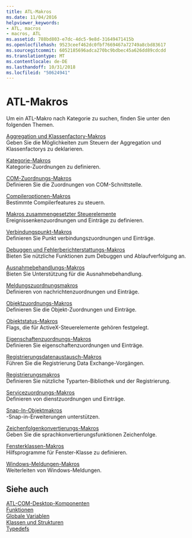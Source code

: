 ```yaml
---
title: ATL-Makros
ms.date: 11/04/2016
helpviewer_keywords:
- ATL, macros
- macros, ATL
ms.assetid: 788bd803-e7dc-4dc5-9e8d-31649471415b
ms.openlocfilehash: 9523ceef462dc0fbf7669467a72749a8cbd83617
ms.sourcegitcommit: 6052185696adca270bc9bdbec45a626dd89cdcdd
ms.translationtype: MT
ms.contentlocale: de-DE
ms.lasthandoff: 10/31/2018
ms.locfileid: "50624941"
---
```

# <a name="atl-macros"></a>ATL-Makros

Um ein ATL-Makro nach Kategorie zu suchen, finden Sie unter den folgenden Themen.

[Aggregation und Klassenfactory-Makros](../../atl/reference/aggregation-and-class-factory-macros.md)<br/>
Geben Sie die Möglichkeiten zum Steuern der Aggregation und Klassenfactorys zu deklarieren.

[Kategorie-Makros](../../atl/reference/category-macros.md)<br/>
Kategorie-Zuordnungen zu definieren.

[COM-Zuordnungs-Makros](../../atl/reference/com-map-macros.md)<br/>
Definieren Sie die Zuordnungen von COM-Schnittstelle.

[Compileroptionen-Makros](../../atl/reference/compiler-options-macros.md)<br/>
Bestimmte Compilerfeatures zu steuern.

[Makros zusammengesetzter Steuerelemente](../../atl/reference/composite-control-macros.md)<br/>
Ereignissenkenzuordnungen und Einträge zu definieren.

[Verbindungspunkt-Makros](../../atl/reference/connection-point-macros.md)<br/>
Definieren Sie Punkt verbindungszuordnungen und Einträge.

[Debuggen und Fehlerberichterstattungs-Makros](../../atl/reference/debugging-and-error-reporting-macros.md)<br/>
Bieten Sie nützliche Funktionen zum Debuggen und Ablaufverfolgung an.

[Ausnahmebehandlungs-Makros](../../atl/reference/exception-handling-macros.md)<br/>
Bieten Sie Unterstützung für die Ausnahmebehandlung.

[Meldungszuordnungsmakros](../../atl/reference/message-map-macros-atl.md)<br/>
Definieren von nachrichtenzuordnungen und Einträge.

[Objektzuordnungs-Makros](../../atl/reference/object-map-macros.md)<br/>
Definieren Sie die Objekt-Zuordnungen und Einträge.

[Objektstatus-Makros](../../atl/reference/object-status-macros.md)<br/>
Flags, die für ActiveX-Steuerelemente gehören festgelegt.

[Eigenschaftenzuordnungs-Makros](../../atl/reference/property-map-macros.md)<br/>
Definieren Sie eigenschaftenzuordnungen und Einträge.

[Registrierungsdatenaustausch-Makros](../../atl/reference/registry-data-exchange-macros.md)<br/>
Führen Sie die Registrierung Data Exchange-Vorgängen.

[Registrierungsmakros](../../atl/reference/registry-macros.md)<br/>
Definieren Sie nützliche Typarten-Bibliothek und der Registrierung.

[Servicezuordnungs-Makros](../../atl/reference/service-map-macros.md)<br/>
Definieren von dienstzuordnungen und Einträge.

[Snap-In-Objektmakros](../../atl/reference/snap-in-object-macros.md)<br/>
-Snap-in-Erweiterungen unterstützen.

[Zeichenfolgenkonvertierungs-Makros](string-conversion-macros.md)<br/>
Geben Sie die sprachkonvertierungsfunktionen Zeichenfolge.

[Fensterklassen-Makros](../../atl/reference/window-class-macros.md)<br/>
Hilfsprogramme für Fenster-Klasse zu definieren.

[Windows-Meldungen-Makros](../../atl/reference/windows-messages-macros.md)<br/>
Weiterleiten von Windows-Meldungen.

## <a name="see-also"></a>Siehe auch

[ATL-COM-Desktop-Komponenten](../../atl/atl-com-desktop-components.md)<br/>
[Funktionen](../../atl/reference/atl-functions.md)<br/>
[Globale Variablen](../../atl/reference/atl-global-variables.md)<br/>
[Klassen und Strukturen](../../atl/reference/atl-classes.md)<br/>
[Typedefs](../../atl/reference/atl-typedefs.md)

